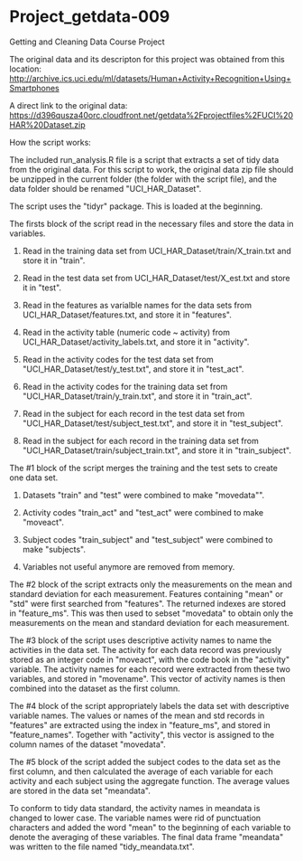 Project_getdata-009
===================

Getting and Cleaning Data Course Project


The original data and its descripton for this project was obtained from this location:
http://archive.ics.uci.edu/ml/datasets/Human+Activity+Recognition+Using+Smartphones

A direct link to the original data:
https://d396qusza40orc.cloudfront.net/getdata%2Fprojectfiles%2FUCI%20HAR%20Dataset.zip

How the script works:

The included run_analysis.R file is a script that extracts a set of tidy data from the original data. For this script to work, the original data zip file should be unzipped in the current folder (the folder with the script file), and the data folder should be renamed "UCI_HAR_Dataset". 

The script uses the "tidyr" package. This is loaded at the beginning.

The firsts block of the script read in the necessary files and store the data in variables. 

1. Read in the training data set from UCI_HAR_Dataset/train/X_train.txt and store it in "train".

2. Read in the test data set from UCI_HAR_Dataset/test/X_est.txt and store it in "test".

3. Read in the features as varialble names for the data sets from UCI_HAR_Dataset/features.txt, and store it in "features".

4. Read in the activity table (numeric code ~ activity) from UCI_HAR_Dataset/activity_labels.txt, and store it in "activity".

5. Read in the activity codes for the test data set from "UCI_HAR_Dataset/test/y_test.txt", and store it in "test_act".

6. Read in the activity codes for the training data set from "UCI_HAR_Dataset/train/y_train.txt", and store it in "train_act".

7. Read in the subject for each record in the test data set from "UCI_HAR_Dataset/test/subject_test.txt", and store it in "test_subject".

8. Read in the subject for each record in the training data set from "UCI_HAR_Dataset/train/subject_train.txt", and store it in "train_subject". 

The #1 block of the script merges the training and the test sets to create one data set.

1. Datasets "train" and "test" were combined to make "movedata"".

2. Activity codes "train_act" and "test_act" were combined to make "moveact".

3. Subject codes "train_subject" and "test_subject" were combined to make "subjects".

4. Variables not useful anymore are removed from memory.

The #2 block of the script extracts only the measurements on the mean and standard deviation for each measurement. Features containing "mean" or "std" were first searched from "features". The returned indexes are stored in "feature_ms". This was then used to sebset "movedata" to obtain only the measurements on the mean and standard deviation for each measurement. 

The #3 block of the script uses descriptive activity names to name the activities in the data set. The activity for each data record was previously stored as an integer code in "moveact", with the code book in the "activity" variable. The activity names for each record were extracted from these two variables, and stored in "movename". This vector of activity names is then combined into the dataset as the first column.

The #4 block of the script appropriately labels the data set with descriptive variable names. The values or names of the mean and std records in "features" are extracted using the index in "feature_ms", and stored in "feature_names". Together with "activity", this vector is assigned to the column names of the dataset "movedata". 

The #5 block of the script added the subject codes to the data set as the first column, and then calculated the average of each variable for each activity and each subject using the aggregate function. The average values are stored in the data set "meandata". 

To conform to tidy data standard, the activity names in meandata is changed to lower case. The variable names were rid of punctuation characters and added the word "mean" to the beginning of each variable to denote the averaging of these variables. The final data frame "meandata" was written to the file named "tidy_meandata.txt". 






